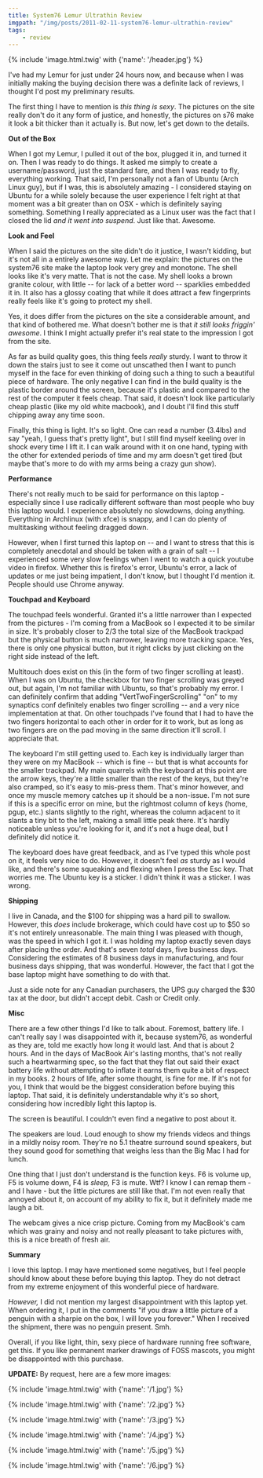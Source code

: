 ```yaml
---
title: System76 Lemur Ultrathin Review
imgpath: "/img/posts/2011-02-11-system76-lemur-ultrathin-review"
tags:
    - review
---
```


{% include 'image.html.twig' with {'name': '/header.jpg'} %}

I've had my Lemur for just under 24 hours now, and because when I was initially making the buying decision there was a 
definite lack of reviews, I thought I'd post my preliminary results.

The first thing I have to mention is _this thing is sexy_. The pictures on the site really don't do it any form of 
justice, and honestly, the pictures on s76 make it look a bit thicker than it actually is. But now, let's get down to 
the details.

**Out of the Box**

When I got my Lemur, I pulled it out of the box, plugged it in, and turned it on. Then I was ready to do things. It 
asked me simply to create a username/password, just the standard fare, and then I was ready to fly, everything working. 
That said, I'm personally not a fan of Ubuntu (Arch Linux guy), but if I was, this is absolutely amazing - I considered 
staying on Ubuntu for a while solely because the user experience I felt right at that moment was a bit greater than on 
OSX - which is definitely saying something. Something I really appreciated as a Linux user was the fact that I closed 
the lid _and it went into suspend_. Just like that. Awesome.

**Look and Feel**

When I said the pictures on the site didn't do it justice, I wasn't kidding, but it's not all in a entirely awesome way. 
Let me explain: the pictures on the system76 site make the laptop look very grey and monotone. The shell looks like 
it's very matte. That is not the case. My shell looks a brown granite colour, with little -- for lack of a better word 
-- sparklies embedded it in. It also has a glossy coating that while it does attract a few fingerprints really feels 
like it's going to protect my shell.

Yes, it does differ from the pictures on the site a considerable amount, and that kind of bothered me. What doesn't 
bother me is that _it still looks friggin' awesome_. I think I might actually prefer it's real state to the impression 
I got from the site.

As far as build quality goes, this thing feels _really_ sturdy. I want to throw it down the stairs just to see it come 
out unscathed then I want to punch myself in the face for even thinking of doing such a thing to such a beautiful piece 
of hardware. The only negative I can find in the build quality is the plastic border around the screen, because it's 
plastic and compared to the rest of the computer it feels cheap. That said, it doesn't look like particularly cheap 
plastic (like my old white macbook), and I doubt I'll find this stuff chipping away any time soon.

Finally, this thing is light. It's so light. One can read a number (3.4lbs) and say "yeah, I guess that's pretty light", 
but I still find myself keeling over in shock every time I lift it. I can walk around with it on one hand, typing with 
the other for extended periods of time and my arm doesn't get tired (but maybe that's more to do with my arms being a 
crazy gun show).

**Performance**

There's not really much to be said for performance on this laptop - especially since I use radically different software 
than most people who buy this laptop would. I experience absolutely no slowdowns, doing anything. Everything in Archlinux 
(with xfce) is snappy, and I can do plenty of multitasking without feeling dragged down.

However, when I first turned this laptop on -- and I want to stress that this is completely anecdotal and should be 
taken with a grain of salt -- I experienced some very slow feelings when I went to watch a quick youtube video in 
firefox. Whether this is firefox's error, Ubuntu's error, a lack of updates or me just being impatient, I don't know, 
but I thought I'd mention it. People should use Chrome anyway.

**Touchpad and Keyboard**

The touchpad feels wonderful. Granted it's a little narrower than I expected from the pictures - I'm coming from a 
MacBook so I expected it to be similar in size. It's probably closer to 2/3 the total size of the MacBook trackpad but 
the physical button is much narrower, leaving more tracking space. Yes, there is only one physical button, but it right 
clicks by just clicking on the right side instead of the left.

Multitouch does exist on this (in the form of two finger scrolling at least). When I was on Ubuntu, the checkbox for 
two finger scrolling was greyed out, but again, I'm not familiar with Ubuntu, so that's probably my error. I can 
definitely confirm that adding "VertTwoFingerScrolling" "on" to my synaptics conf definitely enables two finger 
scrolling -- and a very nice implementation at that. On other touchpads I've found that I had to have the two fingers 
horizontal to each other in order for it to work, but as long as two fingers are on the pad moving in the same direction 
it'll scroll. I appreciate that.

The keyboard I'm still getting used to. Each key is individually larger than they were on my MacBook -- which is fine 
-- but that is what accounts for the smaller trackpad. My main quarrels with the keyboard at this point are the arrow 
keys, they're a little smaller than the rest of the keys, but they're also cramped, so it's easy to mis-press them. 
That's minor however, and once my muscle memory catches up it should be a non-issue. I'm not sure if this is a specific 
error on mine, but the rightmost column of keys (home, pgup, etc.) slants slightly to the right, whereas the column 
adjacent to it slants a tiny bit to the left, making a small little peak there. It's hardly noticeable unless you're 
looking for it, and it's not a huge deal, but I definitely did notice it.

The keyboard does have great feedback, and as I've typed this whole post on it, it feels very nice to do. However, 
it doesn't feel _as_ sturdy as I would like, and there's some squeaking and flexing when I press the Esc key. That 
worries me. The Ubuntu key is a sticker. I didn't think it was a sticker. I was wrong.

**Shipping**

I live in Canada, and the $100 for shipping was a hard pill to swallow. However, this _does_ include brokerage, 
which could have cost up to $50 so it's not entirely unreasonable. The main thing I was pleased with though, was the 
speed in which I got it. I was holding my laptop exactly seven days after placing the order. And that's seven _total_ 
days, five business days. Considering the estimates of 8 business days in manufacturing, and four business days shipping, 
that was wonderful. However, the fact that I got the base laptop might have something to do with that.

Just a side note for any Canadian purchasers, the UPS guy charged the $30 tax at the door, but didn't accept debit. 
Cash or Credit only.

**Misc**

There are a few other things I'd like to talk about. Foremost, battery life. I can't really say I was disappointed with 
it, because system76, as wonderful as they are, told me exactly how long it would last. And that is about 2 hours. And 
in the days of MacBook Air's lasting months, that's not really such a heartwarming spec, so the fact that they flat out 
said their exact battery life without attempting to inflate it earns them quite a bit of respect in my books. 2 hours 
of life, after some thought, is fine for me. If it's not for you, I think that would be the biggest consideration before 
buying this laptop. That said, it is definitely understandable why it's so short, considering how incredibly light this 
laptop is.

The screen is beautiful. I couldn't even find a negative to post about it.

The speakers are loud. Loud enough to show my friends videos and things in a mildly noisy room. They're no 5.1 theatre 
surround sound speakers, but they sound good for something that weighs less than the Big Mac I had for lunch.

One thing that I just don't understand is the function keys. F6 is volume up, F5 is volume down, F4 is _sleep,_ 
F3 is mute. Wtf? I know I can remap them - and I have - but the little pictures are still like that. I'm not even really 
that annoyed about it, on account of my ability to fix it, but it definitely made me laugh a bit.

The webcam gives a nice crisp picture. Coming from my MacBook's cam which was grainy and noisy and not really pleasant 
to take pictures with, this is a nice breath of fresh air.

**Summary**

I love this laptop. I may have mentioned some negatives, but I feel people should know about these before buying this 
laptop. They do not detract from my extreme enjoyment of this wonderful piece of hardware.

_However,_&nbsp;I did not mention my largest disappointment with this laptop yet. When ordering it, I put in the comments 
"if you draw a little picture of a penguin with a sharpie on the box, I will love you forever." When I received the 
shipment, there was no penguin present. Smh.

Overall, if you like light, thin, sexy piece of hardware running free software, get this. If you like permanent marker 
drawings of FOSS mascots, you might be disappointed with this purchase.

**UPDATE:** By request, here are a few more images:

{% include 'image.html.twig' with {'name': '/1.jpg'} %}

{% include 'image.html.twig' with {'name': '/2.jpg'} %}

{% include 'image.html.twig' with {'name': '/3.jpg'} %}

{% include 'image.html.twig' with {'name': '/4.jpg'} %}

{% include 'image.html.twig' with {'name': '/5.jpg'} %}

{% include 'image.html.twig' with {'name': '/6.jpg'} %}
